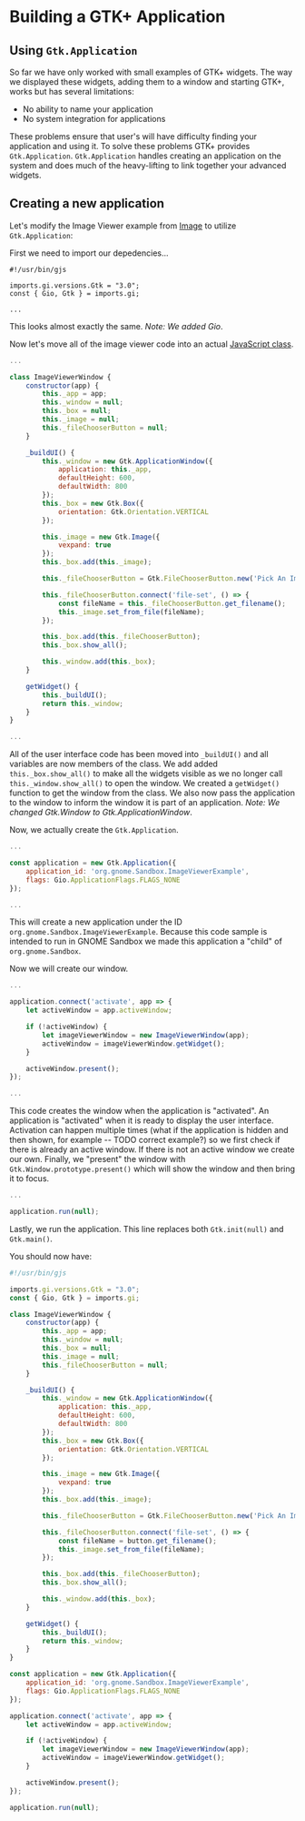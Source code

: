 # Building a GTK+ Application

## Using `Gtk.Application`

So far we have only worked with small examples of GTK+ widgets. The way we displayed these widgets, adding them to a window and starting GTK+, works but has several limitations:

- No ability to name your application
- No system integration for applications

These problems ensure that user's will have difficulty finding your application and using it. To solve these problems GTK+ provides `Gtk.Application`. `Gtk.Application` handles creating an application on the system and does much of the heavy-lifting to link together your advanced widgets.

## Creating a new application

Let's modify the Image Viewer example from [Image]() to utilize `Gtk.Application`:

First we need to import our depedencies...

```js{6}
#!/usr/bin/gjs

imports.gi.versions.Gtk = "3.0";
const { Gio, Gtk } = imports.gi;

...
```

This looks almost exactly the same. *Note: We added Gio*.

Now let's move all of the image viewer code into an actual [JavaScript class]().

```js
...

class ImageViewerWindow {
    constructor(app) {
        this._app = app;
        this._window = null;
        this._box = null;
        this._image = null;
        this._fileChooserButton = null;
    }

    _buildUI() {
        this._window = new Gtk.ApplicationWindow({
            application: this._app,
            defaultHeight: 600,
            defaultWidth: 800
        });
        this._box = new Gtk.Box({
            orientation: Gtk.Orientation.VERTICAL
        });

        this._image = new Gtk.Image({
            vexpand: true
        });
        this._box.add(this._image);

        this._fileChooserButton = Gtk.FileChooserButton.new('Pick An Image', Gtk.FileChooserAction.OPEN);

        this._fileChooserButton.connect('file-set', () => {
            const fileName = this._fileChooserButton.get_filename();
            this._image.set_from_file(fileName);
        });

        this._box.add(this._fileChooserButton);
        this._box.show_all();

        this._window.add(this._box);
    }

    getWidget() {
        this._buildUI();
        return this._window;
    }
}

...
```

All of the user interface code has been moved into `_buildUI()` and all variables are now members of the class. We add added `this._box.show_all()` to make all the widgets visible as we no longer call `this._window.show_all()` to open the window. We created a `getWidget()` function to get the window from the class. We also now pass the application to the window to inform the window it is part of an application. *Note: We changed Gtk.Window to Gtk.ApplicationWindow*.

Now, we actually create the `Gtk.Application`.

```js
...

const application = new Gtk.Application({
    application_id: 'org.gnome.Sandbox.ImageViewerExample',
    flags: Gio.ApplicationFlags.FLAGS_NONE
});

...
```

This will create a new application under the ID `org.gnome.Sandbox.ImageViewerExample`. Because this code sample is intended to run in GNOME Sandbox we made this application a "child" of `org.gnome.Sandbox`.

Now we will create our window.

```js
...

application.connect('activate', app => {
    let activeWindow = app.activeWindow;

    if (!activeWindow) {
        let imageViewerWindow = new ImageViewerWindow(app);
        activeWindow = imageViewerWindow.getWidget();
    }

    activeWindow.present();
});

...
```

This code creates the window when the application is "activated". An application is "activated" when it is ready to display the user interface. Activation can happen multiple times (what if the application is hidden and then shown, for example -- TODO correct example?) so we first check if there is already an active window. If there is not an active window we create our own. Finally, we "present" the window with `Gtk.Window.prototype.present()` which will show the window and then bring it to focus.

```js
...

application.run(null);
```

Lastly, we run the application. This line replaces both `Gtk.init(null)` and `Gtk.main()`.

You should now have: 

```js
#!/usr/bin/gjs

imports.gi.versions.Gtk = "3.0";
const { Gio, Gtk } = imports.gi;

class ImageViewerWindow {
    constructor(app) {
        this._app = app;
        this._window = null;
        this._box = null;
        this._image = null;
        this._fileChooserButton = null;
    }

    _buildUI() {
        this._window = new Gtk.ApplicationWindow({
            application: this._app,
            defaultHeight: 600,
            defaultWidth: 800
        });
        this._box = new Gtk.Box({
            orientation: Gtk.Orientation.VERTICAL
        });

        this._image = new Gtk.Image({
            vexpand: true
        });
        this._box.add(this._image);

        this._fileChooserButton = Gtk.FileChooserButton.new('Pick An Image', Gtk.FileChooserAction.OPEN);

        this._fileChooserButton.connect('file-set', () => {
            const fileName = button.get_filename();
            this._image.set_from_file(fileName);
        });

        this._box.add(this._fileChooserButton);
        this._box.show_all();

        this._window.add(this._box);
    }

    getWidget() {
        this._buildUI();
        return this._window;
    }
}

const application = new Gtk.Application({
    application_id: 'org.gnome.Sandbox.ImageViewerExample',
    flags: Gio.ApplicationFlags.FLAGS_NONE
});

application.connect('activate', app => {
    let activeWindow = app.activeWindow;

    if (!activeWindow) {
        let imageViewerWindow = new ImageViewerWindow(app);
        activeWindow = imageViewerWindow.getWidget();
    }

    activeWindow.present();
});

application.run(null);
```

